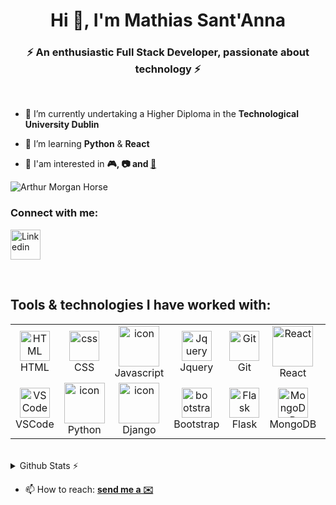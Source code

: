 <h1 align="center">Hi 👋, I'm Mathias Sant'Anna </h1>
<h3 align="center">⚡ An enthusiastic Full Stack Developer, passionate about technology ⚡</h3>

<br>

- 🔭 I’m currently undertaking a Higher Diploma in the **Technological University Dublin**

- 🌱 I’m learning **Python** & **React** 


- 💬 I'am interested in  **🎮, 📷 and [🍿](https://www.imdb.com/search/title/?genres=sci-fi)**

![Arthur Morgan Horse](https://github.com/Mathias-SantAnna/Mathias-SantAnna/assets/67033618/614a2c7e-5db0-4160-bcc4-e0d4dc91d9cf)



<h3 align="left">Connect with me:</h3>

 [<img src="https://skillicons.dev/icons?i=linkedin" width="48" height="48" alt="Linkedin" />](https://www.linkedin.com/in/mathias-santanna/)

<br>


## Tools & technologies I have worked with:

<table>
  <!-- Resource: https://skillicons.dev/ -->
  <!-- https://github.com/Mathias-SantAnna/skill-icons#readme -->
  <tr>
    <td align="center"  width="96">
      <img src="https://skillicons.dev/icons?i=html" width="48" height="48" alt="HTML" />
      <br>HTML
    </td>
    <td align="center" width="96">
        <img src="https://skillicons.dev/icons?i=css" width="48" height="48" alt="css" />
      <br>CSS
    </td>
    <td align="center" width="96">
      <img src="https://techstack-generator.vercel.app/js-icon.svg" alt="icon" width="65" height="65" />
      <br>Javascript
    </td>
    <td align="center" width="96">
      <img src="https://skillicons.dev/icons?i=jquery" width="48" height="48" alt="Jquery" />
      <br>Jquery
    </td>
    <td align="center" width="96">
        <img src="https://skillicons.dev/icons?i=git" width="48" height="48" alt="Git" />
      <br>Git
    </td>
    <td align="center" width="96">
      <img src="https://techstack-generator.vercel.app/react-icon.svg" width="65" height="65" alt="React" />
      <br>React
    </td>
    <td align="center" width="96">
      <img src="https://techstack-generator.vercel.app/github-icon.svg" width="65" height="65" alt="GitHub" />
      <br>Github
    </td>
    <td align="center" width="96">
      <img src="https://skillicons.dev/icons?i=mysql" width="65" height="65" alt="mysql" />
      <br>mysql
    </td>
  </tr>
  
  <tr>
    <td align="center"  width="96">
        <img src="https://skillicons.dev/icons?i=vscode" width="48" height="48" alt="VSCode" />
      <br>VSCode
    </td>
    <td align="center" width="96">
      <a href="#macropower-tech">
        <img src="https://techstack-generator.vercel.app/python-icon.svg" alt="icon" width="65" height="65" />
      </a>
      <br>Python
    </td>
    <td align="center" width="96">
        <img src="https://techstack-generator.vercel.app/django-icon.svg" alt="icon" width="65" height="65" />
      <br>Django
    </td>
    <td align="center"  width="96">
        <img src="https://skillicons.dev/icons?i=bootstrap" width="48" height="48" alt="bootstrap" />
      <br>Bootstrap
    </td>
    <td align="center"  width="96">
        <img src="https://skillicons.dev/icons?i=flask" width="48" height="48" alt="Flask" />
      <br>Flask
    </td>
    <td align="center"  width="96">
        <img src="https://skillicons.dev/icons?i=mongodb" width="48" height="48" alt="MongoDB" />
      <br>MongoDB
    </td>
    <td align="center"  width="96">
        <img src="https://skillicons.dev/icons?i=heroku" width="48" height="48" alt="Heroku" />
      <br>Heroku
    </td>
    <td align="center"  width="96">
        <img src="https://skillicons.dev/icons?i=aws" width="48" height="48" alt="AWS" />
      <br>AWS
    </td>
  </tr>

</table>

<br/>


<details>
  <summary>Github Stats ⚡</summary>
  
  <a href="#">![Github stats](https://github-readme-stats.vercel.app/api?username=Mathias-SantAnna&theme=blueberry&count_private=true&hide_border=true&line_height=20)</a>
  <a href="#">![Top Langs](https://github-readme-stats.vercel.app/api/top-langs/?username=Mathias-SantAnna&layout=compact&theme=blueberry&count_private=true&hide_border=true)</a>
</details>

- 📫 How to reach: **[send me a ✉️](mailto:mathias.cagnoni@gmail.com?subject=[GitHub]%20Source%20Han%20Sans)**
